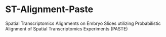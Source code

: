 # ST-Alignment-Paste
Spatial Transcriptomics Alignments on Embryo Slices utilizing Probabilistic Alignment of Spatial Transcriptomics Experiments (PASTE)
